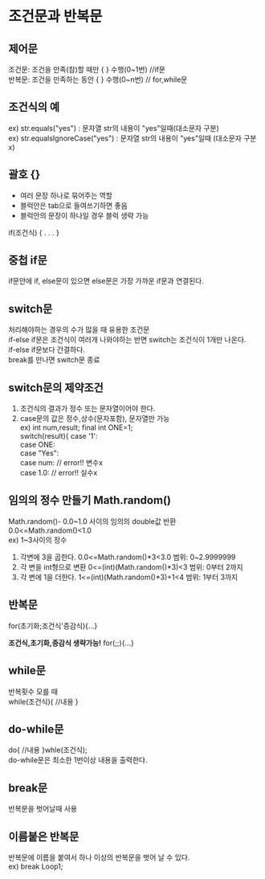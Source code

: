 # 조건문과 반복문 

## 제어문  
조건문: 조건을 만족(참)할 때만 { } 수행(0~1번) //if문  
반복문: 조건을 만족하는 동안 { } 수행(0~n번)  // for,while문  

## 조건식의 예  
ex) str.equals("yes") : 문자열 str의 내용이 "yes"일때(대소문자 구분)  
ex) str.equalsIgnoreCase("yes") : 문자열 str의 내용이 "yes"일때 (대소문자 구분x)

## 괄호 {}
* 여러 문장 하나로 묶어주는 역할  
* 블럭안은 tab으로 들여쓰기하면 좋음  
* 블럭안의 문장이 하나일 경우  블럭 생략 가능  

if(조건식) {
  .
  .
  .
}

## 중첩 if문
if문안에 if, else문이 있으면 else문은 가장 가까운 if문과 연결된다.  

## switch문
처리해야하는 경우의 수가 많을 때 유용한 조건문  
if-else if문은 조건식이 여러개 나와야하는 반면 switch는 조건식이 1개만 나온다.  
if-else if문보다 간결하다.  
break를 만나면 switch문 종료  

## switch문의 제약조건
1. 조건식의 결과가 정수 또는 문자열이어야 한다.  
2. case문의 값은 정수,상수(문자포함), 문자열만 가능  
ex)  int num,result; final int ONE=1;  
switch(result){
  case '1':  
  case ONE:  
  case "Yes":  
  case num:    // error!!  변수x  
  case 1.0:     // error!!  실수x  

## 임의의 정수 만들기  Math.random()
Math.random()- 0.0~1.0 사이의 임의의 double값 반환  
0.0<=Math.random()<1.0  
ex) 1~3사이의 정수  
1. 각변에 3을 곱한다. 0.0<=Math.random()*3<3.0   범위: 0~2.9999999
2. 각 변을 int형으로 변환  0<=(int)(Math.random()*3)<3  범위: 0부터 2까지  
3. 각 변에 1을 더한다. 1<=(int)(Math.random()*3)+1<4  범위: 1부터 3까지  

## 반복문
for(초기화;조건식'증감식){...}  

**조건식,초기화,증감식 생략가능!**
for(;;){...}  


## while문 
반복횟수 모를 때  
while(조건식){
  //내용
}
## do-while문
do{
  //내용
}whle(조건식);  
do-while문은 최소한 1번이상 내용을 출력한다.  

## break문 
반복문을 벗어날때 사용  

## 이름붙은 반복문
반복문에 이름을 붙여서 하나 이상의 반복문을 벗어 날 수 있다.  
ex) break Loop1;


  
  
  
  
